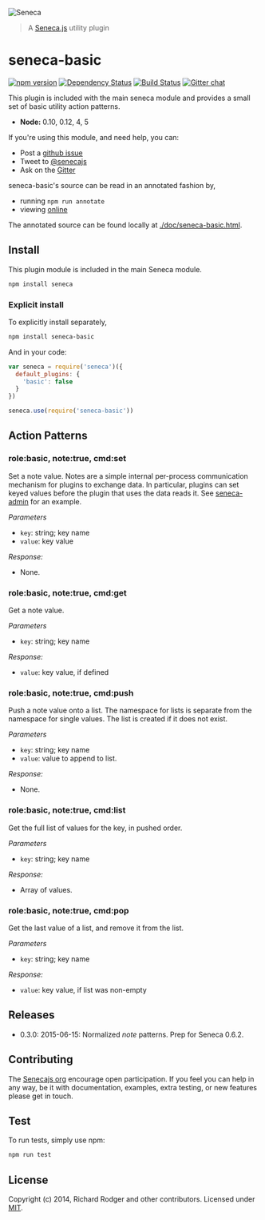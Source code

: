 ![Seneca](http://senecajs.org/files/assets/seneca-logo.png)
> A [Seneca.js][] utility plugin

# seneca-basic
[![npm version][npm-badge]][npm-url]
[![Dependency Status][david-badge]][david-url]
[![Build Status][travis-badge]][travis-url]
[![Gitter chat][gitter-badge]][gitter-url]

This plugin is included with the main seneca module and provides a
small set of basic utility action patterns.

- __Node:__ 0.10, 0.12, 4, 5

If you're using this module, and need help, you can:

- Post a [github issue](https://github.com/senecajs/seneca-basic/issues)
- Tweet to [@senecajs](http://twitter.com/senecajs)
- Ask on the [Gitter][gitter-url]

seneca-basic's source can be read in an annotated fashion by,
- running `npm run annotate`
- viewing [online](http://senecajs.github.io/seneca-basic/doc/basic.html)

The annotated source can be found locally at [./doc/seneca-basic.html]().

## Install

This plugin module is included in the main Seneca module.

```sh
npm install seneca
```

### Explicit install
To explicitly install separately,

```sh
npm install seneca-basic
```

And in your code:

```js
var seneca = require('seneca')({
  default_plugins: {
    'basic': false
  }
})

seneca.use(require('seneca-basic'))
```

## Action Patterns

### role:basic, note:true, cmd:set

Set a note value. Notes are a simple internal per-process
communication mechanism for plugins to exchange data. In particular,
plugins can set keyed values before the plugin that uses the data
reads it. See [seneca-admin][seneca-admin] for an example.

_Parameters_

   * `key`:   string; key name
   * `value`: key value

_Response:_

   * None.


### role:basic, note:true, cmd:get

Get a note value.

_Parameters_

   * `key`:   string; key name

_Response:_

   * `value`: key value, if defined


### role:basic, note:true, cmd:push

Push a note value onto a list. The namespace for lists is separate
from the namespace for single values. The list is created if it does not exist.

_Parameters_

   * `key`: string; key name
   * `value`: value to append to list.

_Response:_

   * None.


### role:basic, note:true, cmd:list

Get the full list of values for the key, in pushed order.

_Parameters_

   * `key`: string; key name

_Response:_

   * Array of values.


### role:basic, note:true, cmd:pop

Get the last value of a list, and remove it from the list.

_Parameters_

   * `key`: string; key name

_Response:_

   * `value`: key value, if list was non-empty


## Releases

- 0.3.0: 2015-06-15: Normalized _note_ patterns. Prep for Seneca 0.6.2.

## Contributing

The [Senecajs org][] encourage open participation. If you feel you can help in any way, be it with
documentation, examples, extra testing, or new features please get in touch.

## Test  

To run tests, simply use npm:

```sh
npm run test
```

## License

Copyright (c) 2014, Richard Rodger and other contributors.
Licensed under [MIT][].

[travis-badge]: https://travis-ci.org/senecajs/seneca-basic.svg?branch=master
[travis-url]: https://travis-ci.org/senecajs/seneca-basic
[gitter-badge]: https://badges.gitter.im/Join%20Chat.svg
[gitter-url]: https://gitter.im/senecajs/seneca
[npm-badge]: https://img.shields.io/npm/v/seneca-basic.svg
[npm-url]: https://npmjs.com/package/seneca-basic
[david-badge]: https://david-dm.org/senecajs/seneca-basic.svg
[david-url]: https://david-dm.org/senecajs/seneca-basic
[coveralls-badge]:https://coveralls.io/repos/senecajs/seneca-basic/badge.svg?branch=master&service=github
[coveralls-url]: https://coveralls.io/github/senecajs/seneca-basic?branch=master
[MIT]: ./LICENSE
[Senecajs org]: https://github.com/senecajs/
[Seneca.js]: https://www.npmjs.com/package/seneca
[senecajs.org]: http://senecajs.org/
[github issue]: https://github.com/senecajs/seneca-basic/issues
[@senecajs]: http://twitter.com/senecajs
[seneca-admin]: https://github.com/senecajs/seneca-admin
